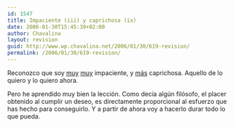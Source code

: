 ```yaml
---
id: 1547
title: Impaciente (iii) y caprichosa (ix)
date: 2006-01-30T15:45:39+02:00
author: Chavalina
layout: revision
guid: http://www.wp.chavalina.net/2006/01/30/619-revision/
permalink: /2006/01/30/619-revision/
---
```

Reconozco que soy <a href="http://www.chavalina.net/comentar.php?idpost=247" target="_blank">muy</a> <a href="http://www.chavalina.net/comentar.php?idpost=474" target="_blank">muy</a> impaciente, y <a href="http://www.chavalina.net/archivos.php?patron=caprichosa&buscar=busca#listado" target="_blank">más</a> caprichosa. Aquello de lo quiero y lo quiero ahora.

Pero he aprendido muy bien la lección. Como decía algún filósofo, el placer obtenido al cumplir un deseo, es directamente proporcional al esfuerzo que has hecho para conseguirlo. Y a partir de ahora voy a hacerlo durar todo lo que pueda.